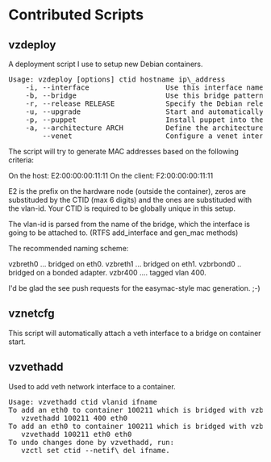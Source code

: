Contributed Scripts
===================

vzdeploy
--------

A deployment script I use to setup new Debian containers.

<pre>
Usage: vzdeploy [options] ctid hostname ip\_address
    -i, --interface                  Use this interface name instead
    -b, --bridge                     Use this bridge pattern instead, specify either interface name or vlan id.
    -r, --release RELEASE            Specify the Debian release to bootstrap.
    -u, --upgrade                    Start and automatically upgrade the machine after bootstrap.
    -p, --puppet                     Install puppet into the container as well.
    -a, --architecture ARCH          Define the architecture used when bootstraping
        --venet                      Configure a venet interface instead of veth.
</pre>

The script will try to generate MAC addresses based on the following criteria:

On the host:   E2:00:00:00:11:11
On the client: F2:00:00:00:11:11

E2 is the prefix on the hardware node (outside the container), zeros are
substituded by the CTID (max 6 digits) and the ones are substituded with the
vlan-id. Your CTID is required to be globally unique in this setup.

The vlan-id is parsed from the name of the bridge, which the interface is going
to be attached to. (RTFS add\_interface and gen\_mac methods)

The recommended naming scheme:

 vzbreth0 ... bridged on eth0.
 vzbreth1 ... bridged on eth1.
 vzbrbond0 .. bridged on a bonded adapter.
 vzbr400 .... tagged vlan 400.

I'd be glad the see push requests for the easymac-style mac generation. ;-)


vznetcfg
--------

This script will automatically attach a veth interface to a bridge on container
start.


vzvethadd
---------

Used to add veth network interface to a container.

<pre>
Usage: vzvethadd ctid vlanid ifname
To add an eth0 to container 100211 which is bridged with vzbr400:
   vzvethadd 100211 400 eth0
To add an eth0 to container 100211 which is bridged with vzbreth0:
   vzvethadd 100211 eth0 eth0
To undo changes done by vzvethadd, run:
   vzctl set ctid --netif\_del ifname.
</pre>
